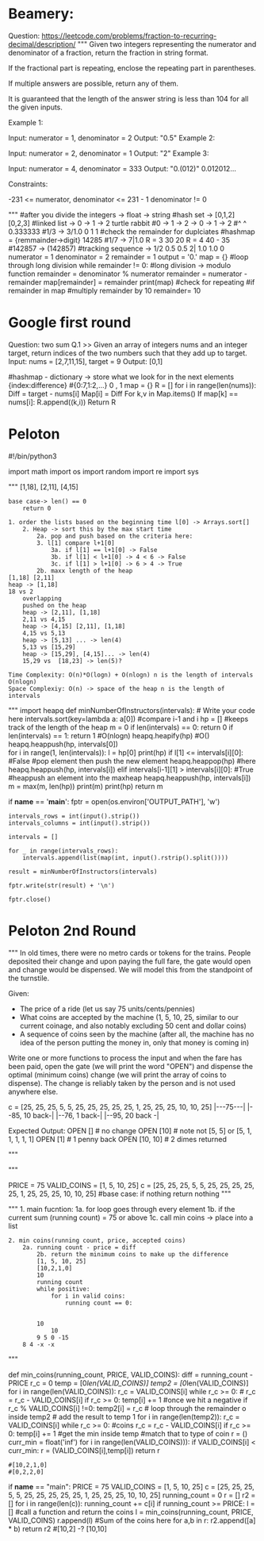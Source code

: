 # Beamery:
Question: https://leetcode.com/problems/fraction-to-recurring-decimal/description/
"""
Given two integers representing the numerator and denominator of a fraction, return the fraction in string format.

If the fractional part is repeating, enclose the repeating part in parentheses.

If multiple answers are possible, return any of them.

It is guaranteed that the length of the answer string is less than 104 for all the given inputs.

Example 1:

Input: numerator = 1, denominator = 2
Output: "0.5"
Example 2:

Input: numerator = 2, denominator = 1
Output: "2"
Example 3:

Input: numerator = 4, denominator = 333
Output: "0.(012)"
0.012012...
 

Constraints:

-231 <= numerator, denominator <= 231 - 1
denominator != 0

"""
#after you divide the integers -> float -> string
#hash set -> [0,1,2] [0,2,3]
#linked list -> 0 -> 1 -> 2 turtle rabbit 
#0 -> 1 -> 2 -> 0 -> 1 -> 2 
#^    ^ 
0.333333
#1/3 -> 3/1.0
0 1
1
#check the remainder for duplciates
#hashmap = {remmainder->digit}
14285
#1/7 -> 7|1.0
R = 3
30
20
R = 4
40 - 35
#142857 -> (142857)
#tracking sequence ->
1/2 0.5
         0.5
2| 1.0
1.0
0
numerator = 1
denominator = 2
remainder = 1
output = '0.'
map = {}
#loop through long division
while remainder != 0:
  #long division -> modulo function
  remainder = denominator % numerator
  remainder = numerator - remainder
  map[remainder] =  remainder
  print(map)
  #check for repeating
  #if remainder in map
  #multiply remainder by 10
  remainder= 10

# Google first round
Question: two sum
Q.1 >> Given an array of integers nums and an integer target, return indices of the two numbers such that they add up to target.
Input: nums = [2,7,11,15], target = 9
Output: [0,1]


#hashmap - dictionary -> store what we look for in the next elements
{index:difference}
#{0:7,1:2,...}
0 , 1
map = {}
R = []
for i in range(len(nums)):
Diff = target - nums[i]
    Map[i] = Diff
    For k,v in Map.items()
        If map[k] == nums[i]:
            R.append((k,i))
Return R

# Peloton
#!/bin/python3

import math
import os
import random
import re
import sys

"""
    [1,18], [2,11], [4,15]
    
    base case-> len() == 0
        return 0
    
    1. order the lists based on the beginning time l[0] -> Arrays.sort[]
        2. Heap -> sort this by the max start time
            2a. pop and push based on the criteria here:
            3. l[1] compare l+1[0]
                3a. if l[1] == l+1[0] -> False
                3b. if l[1] < l+1[0] -> 4 < 6 -> False
                3c. if l[1] > l+1[0] -> 6 > 4 -> True  
            2b. maxx length of the heap
    [1,18] [2,11]
    heap -> [1,18]
    18 vs 2
        overlapping
        pushed on the heap
        heap -> [2,11], [1,18]
        2,11 vs 4,15
        heap -> [4,15] [2,11], [1,18]
        4,15 vs 5,13
        heap -> [5,13] ... -> len(4)
        5,13 vs [15,29]
        heap -> [15,29], [4,15]... -> len(4)
        15,29 vs  [18,23] -> len(5)?
        
    Time Complexity: O(n)*O(logn) + O(nlogn) n is the length of intervals
    O(nlogn)
    Space Complexiy: O(n) -> space of the heap n is the length of intervals
         
        
"""
import heapq
def minNumberOfInstructors(intervals):
    # Write your code here
    intervals.sort(key=lambda a: a[0])
    #compare i-1 and i
    hp = []
    #keeps track of the length of the heap
    m = 0
    if len(intervals) == 0:
        return 0
    if len(intervals) == 1:
        return 1
    #O(nlogn)
    heapq.heapify(hp)
    #O()
    heapq.heappush(hp, intervals[0])    
    for i in range(1, len(intervals)):
        l = hp[0]
        print(hp)
        if l[1] <= intervals[i][0]:
            #False
            #pop element then push the new element
            heapq.heappop(hp)
            #here 
            heapq.heappush(hp, intervals[i])
        elif intervals[i-1][1] > intervals[i][0]:
            #True
            #heappush an element into the maxheap
            heapq.heappush(hp, intervals[i])
        m = max(m, len(hp))
    print(m)
    print(hp)
    return m
    


if __name__ == '__main__':
    fptr = open(os.environ['OUTPUT_PATH'], 'w')

    intervals_rows = int(input().strip())
    intervals_columns = int(input().strip())

    intervals = []

    for _ in range(intervals_rows):
        intervals.append(list(map(int, input().rstrip().split())))

    result = minNumberOfInstructors(intervals)

    fptr.write(str(result) + '\n')

    fptr.close()

# Peloton 2nd Round
"""
In old times, there were no metro cards or tokens for the trains. People deposited their change and upon paying the full fare, the gate would open and change would be dispensed. We will model this from the standpoint of the turnstile.

Given:

-   The price of a ride (let us say 75 units/cents/pennies)
-   What coins are accepted by the machine (1, 5, 10, 25, similar to our current coinage, and also notably excluding 50 cent and dollar coins)
-   A sequence of coins seen by the machine (after all, the machine has no idea of the person putting the money in, only that money is coming in)

Write one or more functions to process the input and when the fare has been paid, open the gate (we will print the word "OPEN") and dispense the optimal (minimum coins) change (we will print the array of coins to dispense). The change is reliably taken by the person and is not used anywhere else.

c = [25, 25, 25, 5, 5, 25, 25, 25, 25, 25, 1, 25, 25, 25, 10, 10, 25]
     |---75---|  |--85, 10 back-| |--76, 1 back-| |--95, 20 back  -|
 
Expected Output:
OPEN
[] # no change
OPEN
[10] # note not [5, 5] or [5, 1, 1, 1, 1, 1]
OPEN
[1] # 1 penny back
OPEN
[10, 10] # 2 dimes returned

"""



"""


PRICE = 75
VALID_COINS = [1, 5, 10, 25]
c = [25, 25, 25, 5, 5, 25, 25, 25, 25, 25, 1, 25, 25, 25, 10, 10, 25]
#base case: if nothing return nothing
"""

""" 
    1. main fucntion:
        1a. for loop goes through every element
        1b. if the current sum (running count) = 75 or above
        1c. call min coins -> place into a list
        
    2. min coins(running count, price, accepted coins)
        2a. running count - price = diff
            2b. return the minimum coins to make up the difference
            [1, 5, 10, 25]
            [10,2,1,0]
            10
            running count
            while positive:
                for i in valid coins:
                    running count == 0:
                    
            
            10 
                10
            9 5 0 -15
        8 4 -x -x    
            
"""

def min_coins(running_count, PRICE, VALID_COINS):
    diff = running_count - PRICE
    r_c = 0
    temp = [0*len(VALID_COINS)]
    temp2 = [0*len(VALID_COINS)]
    for i in range(len(VALID_COINS)):
        r_c = VALID_COINS[i]
        while r_c >= 0:
            #
            r_c = r_c - VALID_COINS[i]
            if r_c >= 0:
                temp[i] += 1
        #once we hit a negative
        if r_c % VALID_COINS[i] !=0:
            temp2[i] = r_c
    # loop through the remainder o inside temp2
    # add the result to temp 1
    for i in range(len(temp2)):
        r_c = VALID_COINS[i]
        while r_c >= 0:
            #coins
            r_c = r_c - VALID_COINS[i]
            if r_c >= 0:
                temp[i] += 1
    #get the min inside temp
    #match that to type of coin
    r = ()
    curr_min = float('inf')
    for i in range(len(VALID_COINS))):
        if VALID_COINS[i] < curr_min:
            r = (VALID_COINS[i],temp[i])
    return r
        
        
        
        
    #[10,2,1,0]
    #[0,2,2,0]
    
    
            

if __name__ == "main":
    PRICE = 75
    VALID_COINS = [1, 5, 10, 25]
    c = [25, 25, 25, 5, 5, 25, 25, 25, 25, 25, 1, 25, 25, 25, 10, 10, 25]
    running_count = 0
    r = []
    r2 = []
    for i in range(len(c)):
        running_count += c[i]
        if running_count >= PRICE:
            l = []
            #call a function and return the coins
            l = min_coins(running_count, PRICE, VALID_COINS)
        r.append(l)
    #Sum of the coins here
    for a,b in r:
        r2.append([a] * b)
    return r2
    #[10,2] -? [10,10]

